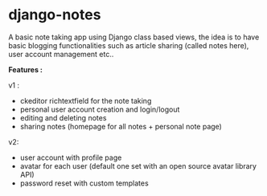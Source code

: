 # django-notes
A basic note taking app using Django class based views, the idea is to have basic blogging functionalities such as article sharing (called notes here), user account management etc..

**Features :**

v1 :
  - ckeditor richtextfield for the note taking
  - personal user account creation and login/logout
  - editing and deleting notes
  - sharing notes (homepage for all notes + personal note page)

v2:
  - user account with profile page
  - avatar for each user (default one set with an open source avatar library API)
  - password reset with custom templates
